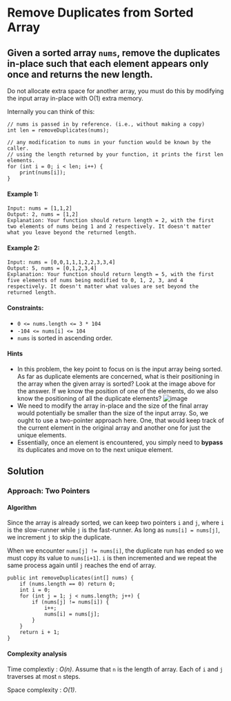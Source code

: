 # Remove Duplicates from Sorted Array

## Given a sorted array ```nums```, remove the duplicates in-place such that each element appears only once and returns the new length.

Do not allocate extra space for another array, you must do this by modifying the input array in-place with O(1) extra memory.

Internally you can think of this:

```
// nums is passed in by reference. (i.e., without making a copy)
int len = removeDuplicates(nums);

// any modification to nums in your function would be known by the caller.
// using the length returned by your function, it prints the first len elements.
for (int i = 0; i < len; i++) {
    print(nums[i]);
}
```

#### Example 1:

```
Input: nums = [1,1,2]
Output: 2, nums = [1,2]
Explanation: Your function should return length = 2, with the first two elements of nums being 1 and 2 respectively. It doesn't matter what you leave beyond the returned length.
```

#### Example 2:

```
Input: nums = [0,0,1,1,1,2,2,3,3,4]
Output: 5, nums = [0,1,2,3,4]
Explanation: Your function should return length = 5, with the first five elements of nums being modified to 0, 1, 2, 3, and 4 respectively. It doesn't matter what values are set beyond the returned length.
```

#### Constraints:

- ```0 <= nums.length <= 3 * 104```
- ```-104 <= nums[i] <= 104```
- ```nums``` is sorted in ascending order.

#### Hints

- In this problem, the key point to focus on is the input array being sorted. As far as duplicate elements are concerned, what is their positioning in the array when the given array is sorted? Look at the image above for the answer. If we know the position of one of the elements, do we also know the positioning of all the duplicate elements?
![image](https://user-images.githubusercontent.com/19383145/119932138-b9c64600-bf50-11eb-867d-f4d03421ee63.png)
- We need to modify the array in-place and the size of the final array would potentially be smaller than the size of the input array. So, we ought to use a two-pointer approach here. One, that would keep track of the current element in the original array and another one for just the unique elements.
- Essentially, once an element is encountered, you simply need to **bypass** its duplicates and move on to the next unique element.

## Solution

### Approach: Two Pointers

#### Algorithm

Since the array is already sorted, we can keep two pointers ```i``` and ```j```, where ```i``` is the slow-runner while ```j``` is the fast-runner. As long as ```nums[i] = nums[j]```, we increment ```j``` to skip the duplicate.

When we encounter ```nums[j] != nums[i]```, the duplicate run has ended so we must copy its value to ```nums[i+1]```. ```i``` is then incremented and we repeat the same process again until ```j``` reaches the end of array.

```
public int removeDuplicates(int[] nums) {
    if (nums.length == 0) return 0;
    int i = 0;
    for (int j = 1; j < nums.length; j++) {
        if (nums[j] != nums[i]) {
            i++;
            nums[i] = nums[j];
        }
    }
    return i + 1;
}
```

#### Complexity analysis

Time complextiy : *O(n)*. Assume that ```n``` is the length of array. Each of ```i``` and ```j``` traverses at most ```n``` steps.

Space complexity : *O(1)*.
